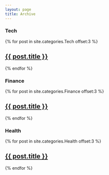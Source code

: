 ```yaml
---
layout: page
title: Archive
---
```


<h3 id="tech">Tech</h3>

{% for post in site.categories.Tech offset:3 %}
  <article class="post archive-post">
    <h1 class="post-title">
      <a href="{{ site.baseurl }}{{ post.url }}">{{ post.title }}</a>
    </h1>
  </article>
{% endfor %}

<h3>Finance</h3>

{% for post in site.categories.Finance offset:3 %}
  <article class="post archive-post">
    <h1 class="post-title">
      <a href="{{ site.baseurl }}{{ post.url }}">{{ post.title }}</a>
    </h1>
  </article>
{% endfor %}

<h3>Health</h3>

{% for post in site.categories.Health offset:3 %}
  <article class="post archive-post">
    <h1 class="post-title">
      <a href="{{ site.baseurl }}{{ post.url }}">{{ post.title }}</a>
    </h1>
  </article>
{% endfor %}
